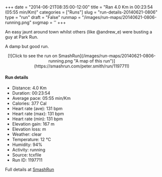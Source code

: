 +++
date = "2014-06-21T08:35:00-12:00"
title = "Ran 4.0 Km in 00:23:54 (05:55 min/Km)"
categories = ["Runs"]
slug = "run-details-20140621-0806"
type = "run"
draft = "False"
runmap = "/images/run-maps/20140621-0806-running.png"
svgmap = '<polyline points="62 62, 58 76, 64 79, 69 67, 79 54, 86 56, 98 35, 93 27, 86 26, 50 21, 31 29, 16 32, 0 42, 12 34, 17 33, 40 26, 75 26, 97 28, 100 30, 96 38, 91 49, 75 79, 68 79, 68 76, 71 62, 78 53, 71 52, 68 56">'
+++

An easy jaunt around town whilst others (like @andrew_e) were busting a guy at Park Run. 

A damp but good run. 



<!--more-->

<center>
[![Click to see the run on SmashRun](/images/run-maps/20140621-0806-running.png "A map of this run")](https://smashrun.com/peter.smith/run/1197711)
</center>

#### Run details

* Distance: 4.0 Km
* Duration: 00:23:54
* Average pace: 05:55 min/Km
* Calories: 377 Cal
* Heart rate (ave): 131 bpm
* Heart rate (max): 131 bpm
* Heart rate (min): 131 bpm
* Elevation gain: 167 m
* Elevation loss:  m
* Weather: clear
* Temperature: 12 &deg;C
* Humidity: 94%
* Activity: running
* Source: tcxfile
* Run ID: 1197711

Full details at [SmashRun](https://smashrun.com/peter.smith/run/1197711)
